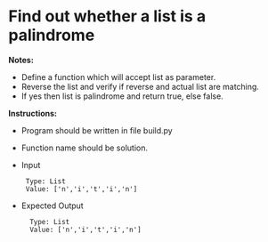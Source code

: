 # Find out whether a list is a palindrome

**Notes:**
* Define a function which will accept list as parameter.
* Reverse the list and verify if reverse and actual list are matching.
* If yes then list is palindrome and return true, else false.

**Instructions:**
* Program should be written in file build.py
* Function name should be solution.
* Input 
      
       Type: List
       Value: ['n','i','t','i','n']
       
* Expected Output

        Type: List
        Value: ['n','i','t','i','n']
